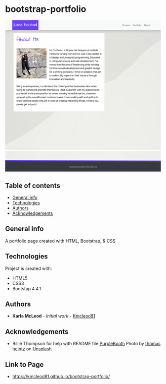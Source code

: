 # bootstrap-portfolio

![Algorithm schema](./assets/images/top.jpg)![bottom](./assets/images/bottom.jpg)

## Table of contents
* [General info](#general-info)
* [Technologies](#technologies)
* [Authors](#authors)
* [Acknowledgements](#Acknowledgements)

## General info
A portfolio page created with HTML, Bootstrap, & CSS
    
## Technologies
Project is created with:
* HTML5
* CSS3
* Bootstap 4.4.1
    

## Authors

* **Karla McLeod** - *Initial work* - [Kmcleod81](https://github.com/Kmcleod81)

## Acknowledgements

* Billie Thompson for help with README file [PurpleBooth](https://github.com/PurpleBooth)
Photo by [thomas heintz](https://unsplash.com/@thomas2006?utm_source=unsplash&utm_medium=referral&utm_content=creditCopyText) on [Unsplash](https://unsplash.com/?utm_source=unsplash&utm_medium=referral&utm_content=creditCopyText)

## Link to Page

* https://kmcleod81.github.io/bootstrap-portfolio/
